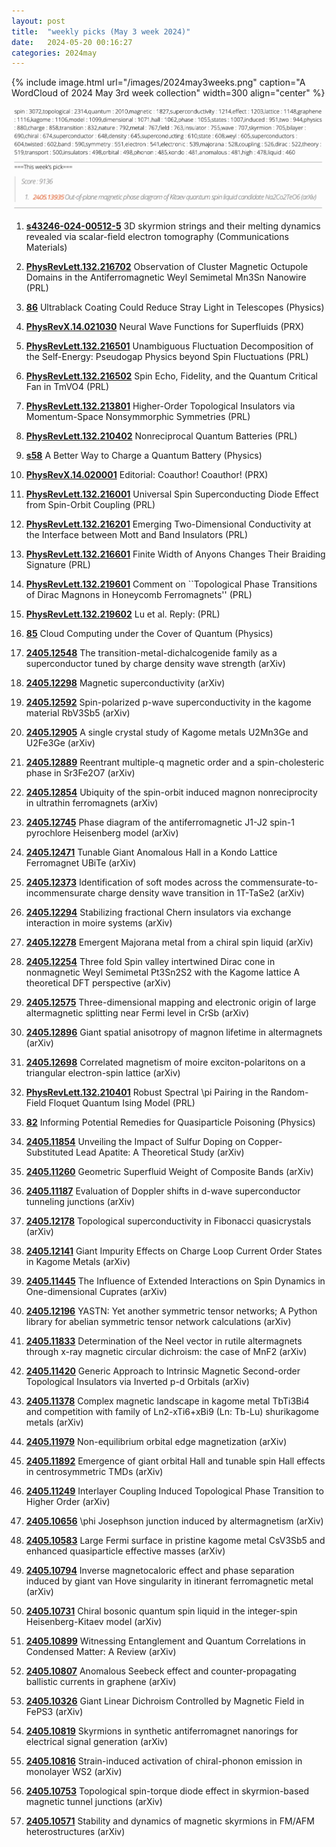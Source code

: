 ```yaml
---
layout: post
title:  "weekly picks (May 3 week 2024)"
date:   2024-05-20 00:16:27
categories: 2024may
---
```



{% include image.html url="/images/2024may3weeks.png" caption="A WordCloud of 2024 May 3rd week collection" width=300 align="center" %}

<img src="/images/2024may3weeks-pick.png">

1. **[s43246-024-00512-5](https://www.nature.com/articles/s43246-024-00512-5)** 3D skyrmion strings and their melting dynamics revealed via scalar-field electron tomography (Communications Materials)



1. **[PhysRevLett.132.216702](https://link.aps.org/doi/10.1103/PhysRevLett.132.216702)** Observation of Cluster Magnetic Octupole Domains in the Antiferromagnetic Weyl Semimetal Mn3Sn Nanowire (PRL)

1. **[86](https://physics.aps.org/articles/v17/86)** Ultrablack Coating Could Reduce Stray Light in Telescopes (Physics)




1. **[PhysRevX.14.021030](https://link.aps.org/doi/10.1103/PhysRevX.14.021030)** Neural Wave Functions for Superfluids (PRX)

1. **[PhysRevLett.132.216501](https://link.aps.org/doi/10.1103/PhysRevLett.132.216501)** Unambiguous Fluctuation Decomposition of the Self-Energy: Pseudogap Physics beyond Spin Fluctuations (PRL)

1. **[PhysRevLett.132.216502](https://link.aps.org/doi/10.1103/PhysRevLett.132.216502)** Spin Echo, Fidelity, and the Quantum Critical Fan in TmVO4 (PRL)

1. **[PhysRevLett.132.213801](https://link.aps.org/doi/10.1103/PhysRevLett.132.213801)** Higher-Order Topological Insulators via Momentum-Space Nonsymmorphic Symmetries (PRL)

1. **[PhysRevLett.132.210402](https://link.aps.org/doi/10.1103/PhysRevLett.132.210402)** Nonreciprocal Quantum Batteries (PRL)

1. **[s58](https://physics.aps.org/articles/v17/s58)** A Better Way to Charge a Quantum Battery (Physics)





1. **[PhysRevX.14.020001](https://link.aps.org/doi/10.1103/PhysRevX.14.020001)** Editorial: Coauthor! Coauthor! (PRX)

1. **[PhysRevLett.132.216001](https://link.aps.org/doi/10.1103/PhysRevLett.132.216001)** Universal Spin Superconducting Diode Effect from Spin-Orbit Coupling (PRL)

1. **[PhysRevLett.132.216201](https://link.aps.org/doi/10.1103/PhysRevLett.132.216201)** Emerging Two-Dimensional Conductivity at the Interface between Mott and Band Insulators (PRL)

1. **[PhysRevLett.132.216601](https://link.aps.org/doi/10.1103/PhysRevLett.132.216601)** Finite Width of Anyons Changes Their Braiding Signature (PRL)

1. **[PhysRevLett.132.219601](https://link.aps.org/doi/10.1103/PhysRevLett.132.219601)** Comment on ``Topological Phase Transitions of Dirac Magnons in Honeycomb Ferromagnets'' (PRL)

1. **[PhysRevLett.132.219602](https://link.aps.org/doi/10.1103/PhysRevLett.132.219602)** Lu et al. Reply: (PRL)

1. **[85](https://physics.aps.org/articles/v17/85)** Cloud Computing under the Cover of Quantum (Physics)





1. **[2405.12548](http://arxiv.org/abs/2405.12548)** The transition-metal-dichalcogenide family as a superconductor tuned by charge density wave strength (arXiv)

1. **[2405.12298](http://arxiv.org/abs/2405.12298)** Magnetic superconductivity (arXiv)

1. **[2405.12592](http://arxiv.org/abs/2405.12592)** Spin-polarized p-wave superconductivity in the kagome material RbV3Sb5 (arXiv)

1. **[2405.12905](http://arxiv.org/abs/2405.12905)** A single crystal study of Kagome metals U2Mn3Ge and U2Fe3Ge (arXiv)

1. **[2405.12889](http://arxiv.org/abs/2405.12889)** Reentrant multiple-q magnetic order and a spin-cholesteric phase in Sr3Fe2O7 (arXiv)

1. **[2405.12854](http://arxiv.org/abs/2405.12854)** Ubiquity of the spin-orbit induced magnon nonreciprocity in ultrathin ferromagnets (arXiv)

1. **[2405.12745](http://arxiv.org/abs/2405.12745)** Phase diagram of the antiferromagnetic J1-J2 spin-1 pyrochlore Heisenberg model (arXiv)

1. **[2405.12471](http://arxiv.org/abs/2405.12471)** Tunable Giant Anomalous Hall in a Kondo Lattice Ferromagnet UBiTe (arXiv)

1. **[2405.12373](http://arxiv.org/abs/2405.12373)** Identification of soft modes across the commensurate-to-incommensurate charge density wave transition in 1T-TaSe2 (arXiv)

1. **[2405.12294](http://arxiv.org/abs/2405.12294)** Stabilizing fractional Chern insulators via exchange interaction in moire systems (arXiv)

1. **[2405.12278](http://arxiv.org/abs/2405.12278)** Emergent Majorana metal from a chiral spin liquid (arXiv)

1. **[2405.12254](http://arxiv.org/abs/2405.12254)** Three fold Spin valley intertwined Dirac cone in nonmagnetic Weyl Semimetal Pt3Sn2S2 with the Kagome lattice A theoretical DFT perspective (arXiv)

1. **[2405.12575](http://arxiv.org/abs/2405.12575)** Three-dimensional mapping and electronic origin of large altermagnetic splitting near Fermi level in CrSb (arXiv)

1. **[2405.12896](http://arxiv.org/abs/2405.12896)** Giant spatial anisotropy of magnon lifetime in altermagnets (arXiv)

1. **[2405.12698](http://arxiv.org/abs/2405.12698)** Correlated magnetism of moire exciton-polaritons on a triangular electron-spin lattice (arXiv)





1. **[PhysRevLett.132.210401](https://link.aps.org/doi/10.1103/PhysRevLett.132.210401)** Robust Spectral \pi Pairing in the Random-Field Floquet Quantum Ising Model (PRL)

1. **[82](https://physics.aps.org/articles/v17/82)** Informing Potential Remedies for Quasiparticle Poisoning (Physics)


1. **[2405.11854](http://arxiv.org/abs/2405.11854)** Unveiling the Impact of Sulfur Doping on Copper-Substituted Lead Apatite: A Theoretical Study (arXiv)

1. **[2405.11260](http://arxiv.org/abs/2405.11260)** Geometric Superfluid Weight of Composite Bands (arXiv)

1. **[2405.11187](http://arxiv.org/abs/2405.11187)** Evaluation of Doppler shifts in d-wave superconductor tunneling junctions (arXiv)

1. **[2405.12178](http://arxiv.org/abs/2405.12178)** Topological superconductivity in Fibonacci quasicrystals (arXiv)

1. **[2405.12141](http://arxiv.org/abs/2405.12141)** Giant Impurity Effects on Charge Loop Current Order States in Kagome Metals (arXiv)

1. **[2405.11445](http://arxiv.org/abs/2405.11445)** The Influence of Extended Interactions on Spin Dynamics in One-dimensional Cuprates (arXiv)

1. **[2405.12196](http://arxiv.org/abs/2405.12196)** YASTN: Yet another symmetric tensor networks; A Python library for abelian symmetric tensor network calculations (arXiv)

1. **[2405.11833](http://arxiv.org/abs/2405.11833)** Determination of the Neel vector in rutile altermagnets through x-ray magnetic circular dichroism: the case of MnF2 (arXiv)

1. **[2405.11420](http://arxiv.org/abs/2405.11420)** Generic Approach to Intrinsic Magnetic Second-order Topological Insulators via Inverted p-d Orbitals (arXiv)

1. **[2405.11378](http://arxiv.org/abs/2405.11378)** Complex magnetic landscape in kagome metal TbTi3Bi4 and competition with family of Ln2-xTi6+xBi9 (Ln: Tb-Lu) shurikagome metals (arXiv)

1. **[2405.11979](http://arxiv.org/abs/2405.11979)** Non-equilibrium orbital edge magnetization (arXiv)

1. **[2405.11892](http://arxiv.org/abs/2405.11892)** Emergence of giant orbital Hall and tunable spin Hall effects in centrosymmetric TMDs (arXiv)

1. **[2405.11249](http://arxiv.org/abs/2405.11249)** Interlayer Coupling Induced Topological Phase Transition to Higher Order (arXiv)







1. **[2405.10656](http://arxiv.org/abs/2405.10656)** \phi Josephson junction induced by altermagnetism (arXiv)

1. **[2405.10583](http://arxiv.org/abs/2405.10583)** Large Fermi surface in pristine kagome metal CsV3Sb5 and enhanced quasiparticle effective masses (arXiv)

1. **[2405.10794](http://arxiv.org/abs/2405.10794)** Inverse magnetocaloric effect and phase separation induced by giant van Hove singularity in itinerant ferromagnetic metal (arXiv)

1. **[2405.10731](http://arxiv.org/abs/2405.10731)** Chiral bosonic quantum spin liquid in the integer-spin Heisenberg-Kitaev model (arXiv)

1. **[2405.10899](http://arxiv.org/abs/2405.10899)** Witnessing Entanglement and Quantum Correlations in Condensed Matter: A Review (arXiv)

1. **[2405.10807](http://arxiv.org/abs/2405.10807)** Anomalous Seebeck effect and counter-propagating ballistic currents in graphene (arXiv)

1. **[2405.10326](http://arxiv.org/abs/2405.10326)** Giant Linear Dichroism Controlled by Magnetic Field in FePS3 (arXiv)

1. **[2405.10819](http://arxiv.org/abs/2405.10819)** Skyrmions in synthetic antiferromagnet nanorings for electrical signal generation (arXiv)

1. **[2405.10816](http://arxiv.org/abs/2405.10816)** Strain-induced activation of chiral-phonon emission in monolayer WS2 (arXiv)

1. **[2405.10753](http://arxiv.org/abs/2405.10753)** Topological spin-torque diode effect in skyrmion-based magnetic tunnel junctions (arXiv)

1. **[2405.10571](http://arxiv.org/abs/2405.10571)** Stability and dynamics of magnetic skyrmions in FM/AFM heterostructures (arXiv)
